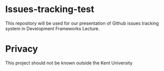 # Issues-tracking-test
This repository will be used for our presentation of Github issues tracking system in Development Frameworks Lecture. 

# Privacy
This project should not be known outside the Kent University

